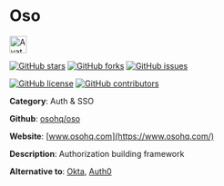 
# Oso 

<a href="https://www.osohq.com/"><img src="https://icons.duckduckgo.com/ip3/www.osohq.com.ico" alt="Avatar" width="30" height="30" /></a>

[![GitHub stars](https://img.shields.io/github/stars/osohq/oso.svg?style=social&label=Star&maxAge=2592000)](https://GitHub.com/osohq/oso/stargazers/) [![GitHub forks](https://img.shields.io/github/forks/osohq/oso.svg?style=social&label=Fork&maxAge=2592000)](https://GitHub.com/osohq/oso/network/) [![GitHub issues](https://img.shields.io/github/issues/osohq/oso.svg)](https://GitHub.com/Nosohq/oso/issues/)

[![GitHub license](https://img.shields.io/github/license/osohq/oso.svg)](https://github.com/osohq/oso/blob/master/LICENSE) [![GitHub contributors](https://img.shields.io/github/contributors/osohq/oso.svg)](https://GitHub.com/osohq/oso/graphs/contributors/) 

**Category**: Auth & SSO

**Github**: [osohq/oso](https://github.com/osohq/oso)

**Website**: [www.osohq.com](https://www.osohq.com/)

**Description**:
Authorization building framework

**Alternative to**: [Okta](https://okta.com/), [Auth0](https://auth0.com/)
